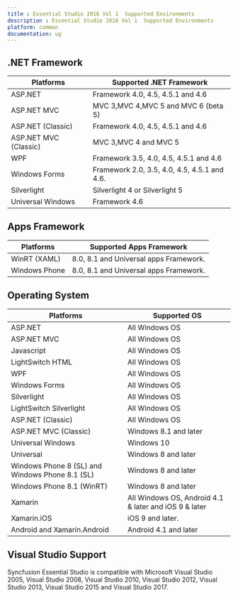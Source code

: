 ```yaml
---
title : Essential Studio 2016 Vol 1  Supported Environments
description : Essential Studio 2016 Vol 1  Supported Environments
platform: common
documentation: ug
--- 
```


## .NET Framework

| Platforms             | Supported .NET Framework                     |
|-----------------------|----------------------------------------------|
| ASP.NET               | Framework 4.0, 4.5, 4.5.1 and 4.6            |
| ASP.NET MVC           | MVC 3,MVC 4,MVC 5 and MVC 6 (beta 5)         |
| ASP.NET (Classic)     | Framework 4.0, 4.5, 4.5.1 and 4.6            |
| ASP.NET MVC (Classic) | MVC 3,MVC 4 and MVC 5                        |
| WPF                   | Framework 3.5, 4.0, 4.5, 4.5.1 and 4.6                 |
| Windows Forms         | Framework 2.0, 3.5, 4.0, 4.5, 4.5.1 and 4.6. |
| Silverlight           | Silverlight 4 or Silverlight 5               |
| Universal Windows     | Framework 4.6               |

## Apps Framework

| Platforms     | Supported Apps Framework               |
|---------------|----------------------------------------|
| WinRT (XAML)  | 8.0, 8.1 and Universal apps Framework. |
| Windows Phone | 8.0, 8.1 and Universal apps Framework. |

## Operating System

| Platforms                                       | Supported OS                                          |
|-------------------------------------------------|-------------------------------------------------------|
| ASP.NET                                         | All Windows OS                                        |
| ASP.NET MVC                                     | All Windows OS                                        |
| Javascript                                      | All Windows OS                                        |
| LightSwitch HTML                                | All Windows OS                                        |
| WPF                                             | All Windows OS                                        |
| Windows Forms                                   | All Windows OS                                        |
| Silverlight                                     | All Windows OS                                        |
| LightSwitch Silverlight                         | All Windows OS                                        |
| ASP.NET (Classic)                               | All Windows OS                                        |
| ASP.NET MVC (Classic)                           | Windows 8.1 and later                                       |
| Universal Windows                               | Windows 10                                            |
| Universal                                       | Windows 8 and later                                   |
| Windows Phone 8 (SL) and Windows Phone 8.1 (SL) | Windows 8 and later                                   |
| Windows Phone 8.1 (WinRT)                       | Windows 8 and later                                   |
| Xamarin                                         | All Windows OS, Android 4.1 & later and iOS 9 & later |
| Xamarin.iOS                                     | iOS 9 and later.                                      |
| Android and Xamarin.Android                     | Android 4.1 and later                                 |

## Visual Studio Support

Syncfusion Essential Studio is compatible with Microsoft Visual Studio 2005, Visual Studio 2008, Visual Studio 2010, Visual Studio 2012, Visual Studio 2013, Visual Studio 2015 and Visual Studio 2017.
